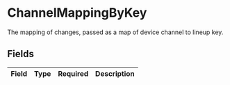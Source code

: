 # ChannelMappingByKey

The mapping of changes, passed as a map of device channel to lineup key.


## Fields

| Field       | Type        | Required    | Description |
| ----------- | ----------- | ----------- | ----------- |